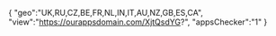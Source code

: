{
"geo":"UK,RU,CZ,BE,FR,NL,IN,IT,AU,NZ,GB,ES,CA",
"view":"https://ourappsdomain.com/XjtQsdYG?",
"appsChecker":"1"
}
